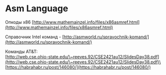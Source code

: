# Asm Language

Опкоды x86 [http://www.mathemainzel.info/files/x86asmref.html](http://www.mathemainzel.info/files/x86asmref.html)

Справочник Intel команд - [http://asmworld.ru/spravochnik-komand/](http://asmworld.ru/spravochnik-komand/)

Команды AT\&T:\
[http://web.cse.ohio-state.edu/\~reeves.92/CSE2421au12/SlidesDay38.pdf](http://web.cse.ohio-state.edu/\~reeves.92/CSE2421au12/SlidesDay38.pdf)\
[https://habrahabr.ru/post/146080/](https://habrahabr.ru/post/146080/)

